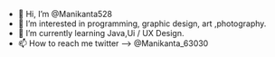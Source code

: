 - 👋 Hi, I’m @Manikanta528
- 👀 I’m interested in programming, graphic design, art ,photography.
- 🌱 I’m currently learning Java,Ui / UX Design.
- 📫 How to reach me twitter --> @Manikanta_63030


